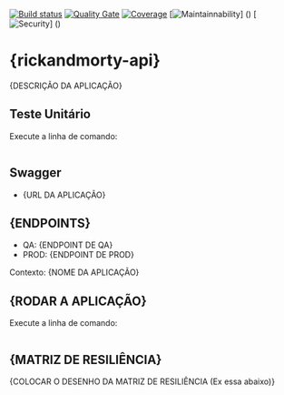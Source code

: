 [![Build status]()]()
[![Quality Gate]()]()
[![Coverage]()]()
[![Maintainnability]()] ()
[![Security]()] ()

# {rickandmorty-api}
{DESCRIÇÃO DA APLICAÇÃO}


## Teste Unitário
Execute a linha de comando:
```sh

```

## Swagger
- {URL DA APLICAÇÃO}

## {ENDPOINTS}
- QA: {ENDPOINT DE QA}
- PROD: {ENDPOINT DE PROD}

Contexto: {NOME DA APLICAÇÃO}

## {RODAR A APLICAÇÃO}
Execute a linha de comando:
``` sh

```

## {MATRIZ DE RESILIÊNCIA}
{COLOCAR O DESENHO DA MATRIZ DE RESILIÊNCIA (Ex essa abaixo)}